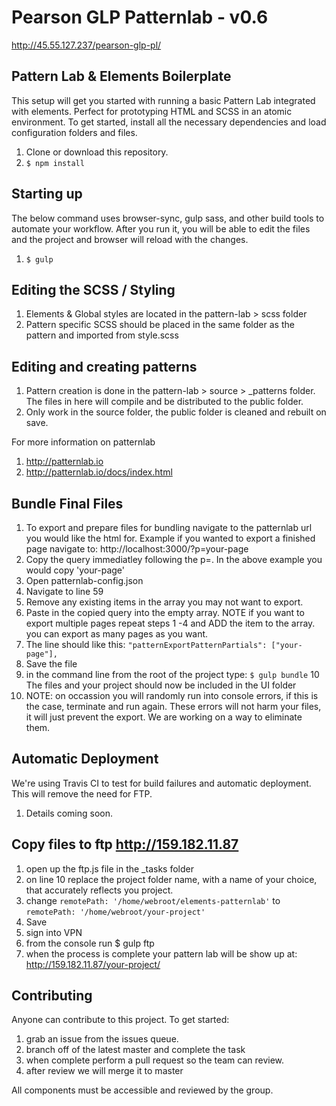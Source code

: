 # Pearson GLP Patternlab - v0.6
http://45.55.127.237/pearson-glp-pl/

## Pattern Lab & Elements Boilerplate
This setup will get you started with running a basic Pattern Lab integrated with elements.  Perfect for prototyping HTML and SCSS in an atomic environment. To get started, install all the necessary dependencies and load configuration folders and files.
1. Clone or download this repository.
2. ``` $ npm install ```


## Starting up
The below command uses browser-sync, gulp sass, and other build tools to automate your workflow.  After you run it, you will be able to edit the files and the project and browser will reload with the changes.

1. ``` $ gulp ```

## Editing the SCSS / Styling

1. Elements & Global styles are located in the pattern-lab > scss folder
2. Pattern specific SCSS should be placed in the same folder as the pattern and imported from style.scss


## Editing and creating patterns

1. Pattern creation is done in the pattern-lab > source > _patterns folder.  The files in here will compile and be distributed to the public folder.
2. Only work in the source folder, the public folder is cleaned and rebuilt on save.

For more information on patternlab
1. http://patternlab.io
2. http://patternlab.io/docs/index.html

## Bundle Final Files

1. To export and prepare files for bundling navigate to the patternlab url you would like the html for.  Example if you wanted to export a finished page navigate to: http://localhost:3000/?p=your-page
2. Copy the query immediatley following the p=.  In the above example you would copy 'your-page'
3. Open patternlab-config.json
4. Navigate to line 59
5. Remove any existing items in the array you may not want to export.
6. Paste in the copied query into the empty array.  NOTE if you want to export multiple pages repeat steps 1 -4 and ADD the item to the array.  you can export as many pages as you want.
7. The line should like this:   ```"patternExportPatternPartials": ["your-page"],```
8. Save the file
9. in the command line from the root of the project type: ```$ gulp bundle```
10 The files and your project should now be included in the UI folder
11. NOTE: on occassion you will randomly run into console errors, if this is the case, terminate and run again.  These errors will not harm your files, it will just prevent the export.  We are working on a way to eliminate them.

## Automatic Deployment
We're using Travis CI to test for build failures and automatic deployment.  This will remove the need for FTP.
1. Details coming soon.

## Copy files to ftp http://159.182.11.87
1. open up the ftp.js file in the _tasks folder
2. on line 10 replace the project folder name, with a name of your choice, that accurately reflects you project.
3. change ```remotePath: '/home/webroot/elements-patternlab'```  to ```remotePath: '/home/webroot/your-project'```
4. Save
5. sign into VPN
5. from the console run $ gulp ftp
6. when the process is complete your pattern lab will be show up at: http://159.182.11.87/your-project/

## Contributing
Anyone can contribute to this project.  To get started:
1. grab an issue from the issues queue.
2. branch off of the latest master and complete the task
3. when complete perform a pull request so the team can review.
4. after review we will merge it to master

All components must be accessible and reviewed by the group.
